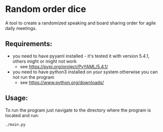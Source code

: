 # Random order dice
A tool to create a randomized speaking and board sharing order for agile daily meetings.

## Requirements:

* you need to have pyyaml installed - it's tested it with version 5.4.1, 
  others might or might not work
  * see https://pypi.org/project/PyYAML/5.4.1/
* you need to have python3 installed on your system otherwise you can not run the program
  *  see https://www.python.org/downloads/

## Usage:

To run the program just navigate to the directory where the program is located and run:
```
./main.py
```